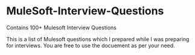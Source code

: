 # MuleSoft-Interview-Questions
Contains 100+ Mulesoft Interview Questions

This is a list of Mulesoft questions which I prepared while I was preparing for interviews. You are free to use the docuement 
as per your need.
